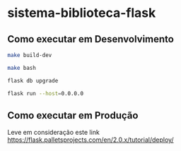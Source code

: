 # sistema-biblioteca-flask

## Como executar em Desenvolvimento

```bash
make build-dev
```
```bash
make bash
```
```bash
flask db upgrade
```
```bash
flask run --host=0.0.0.0
```

## Como executar em Produção

Leve em consideração este link https://flask.palletsprojects.com/en/2.0.x/tutorial/deploy/
